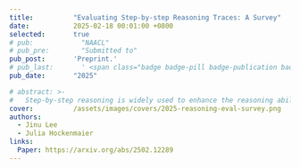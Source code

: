 ```yaml
---
title:          "Evaluating Step-by-step Reasoning Traces: A Survey"
date:           2025-02-18 00:01:00 +0800
selected:       true
# pub:            "NAACL"
# pub_pre:        "Submitted to"
pub_post:       'Preprint.'
# pub_last:       ' <span class="badge badge-pill badge-publication badge-success">Spotlight</span>'
pub_date:       "2025"

# abstract: >-
#   Step-by-step reasoning is widely used to enhance the reasoning ability of large language models (LLMs) in complex problems. Evaluating the quality of reasoning traces is crucial for understanding and improving LLM reasoning. However, the evaluation criteria remain highly unstandardized, leading to fragmented efforts in developing metrics and meta-evaluation benchmarks. To address this gap, this survey provides a comprehensive overview of step-by-step reasoning evaluation, proposing a taxonomy of evaluation criteria with four top-level categories (groundedness, validity, coherence, and utility). We then categorize metrics based on their implementations, survey which metrics are used for assessing each criterion, and explore whether evaluator models can transfer across different criteria. Finally, we identify key directions for future research.
cover:          /assets/images/covers/2025-reasoning-eval-survey.png
authors:
  - Jinu Lee
  - Julia Hockenmaier
links:
  Paper: https://arxiv.org/abs/2502.12289
---
```


